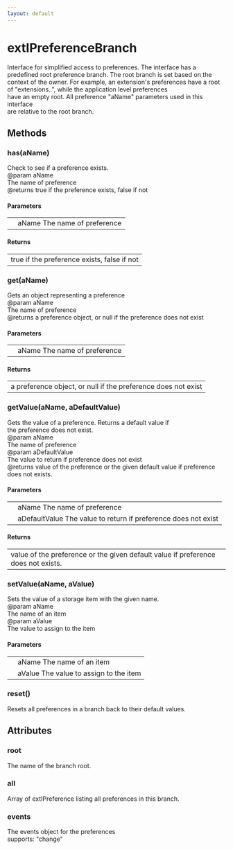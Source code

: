 ```yaml
---
layout: default
---
```


# extIPreferenceBranch #
  
Interface for simplified access to preferences. The interface has a  
predefined root preference branch. The root branch is set based on the  
context of the owner. For example, an extension's preferences have a root  
of "extensions.<extensionid>.", while the application level preferences  
have an empty root. All preference "aName" parameters used in this interface  
are relative to the root branch.  
  

## Methods ##

### has(aName) ###
  
Check to see if a preference exists.  
@param   aName  
         The name of preference  
@returns true if the preference exists, false if not  
  

#### Parameters ####

<table>

<tr>
<td></td>
<td>aName  
         The name of preference  
</td>
</tr>

</table>

#### Returns ####

<table>

<tr>
<td>true if the preference exists, false if not  
</td>
</tr>

</table>

### get(aName) ###
  
Gets an object representing a preference  
@param   aName  
         The name of preference  
@returns a preference object, or null if the preference does not exist  
  

#### Parameters ####

<table>

<tr>
<td></td>
<td>aName  
         The name of preference  
</td>
</tr>

</table>

#### Returns ####

<table>

<tr>
<td>a preference object, or null if the preference does not exist  
</td>
</tr>

</table>

### getValue(aName, aDefaultValue) ###
  
Gets the value of a preference. Returns a default value if  
the preference does not exist.  
@param   aName  
         The name of preference  
@param   aDefaultValue  
         The value to return if preference does not exist  
@returns value of the preference or the given default value if preference  
         does not exists.  
  

#### Parameters ####

<table>

<tr>
<td></td>
<td>aName  
         The name of preference  
</td>
</tr>

<tr>
<td></td>
<td>aDefaultValue  
         The value to return if preference does not exist  
</td>
</tr>

</table>

#### Returns ####

<table>

<tr>
<td>value of the preference or the given default value if preference  
         does not exists.  
</td>
</tr>

</table>

### setValue(aName, aValue) ###
  
Sets the value of a storage item with the given name.  
@param   aName  
         The name of an item  
@param   aValue  
         The value to assign to the item  
  

#### Parameters ####

<table>

<tr>
<td></td>
<td>aName  
         The name of an item  
</td>
</tr>

<tr>
<td></td>
<td>aValue  
         The value to assign to the item  
</td>
</tr>

</table>

### reset() ###
  
Resets all preferences in a branch back to their default values.  
  

## Attributes ##

### root ###
  
The name of the branch root.  
  

### all ###
  
Array of extIPreference listing all preferences in this branch.  
  

### events ###
  
The events object for the preferences  
supports: "change"  
  
